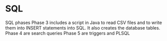 # SQL
SQL phases
Phase 3 includes a script in Java to read CSV files and to write them into INSERT statements into SQL. It also creates the database tables.
Phase 4 are search queries
Phase 5 are triggers and PLSQL
